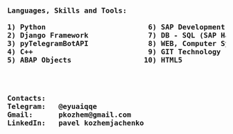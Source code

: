 <pre>
<h3>Languages, Skills and Tools: <br>
1) Python                        6) SAP Development
2) Django Framework              7) DB - SQL (SAP Hana, MySQL, SQLite, PostgreSQL)
3) pyTelegramBotAPI              8) WEB, Computer Systems
4) C++                           9) GIT Technology
5) ABAP Objects                 10) HTML5
</h3></pre><pre>
<h3>Contacts:
Telegram:   @eyuaiqqe
Gmail:      pkozhem@gmail.com
LinkedIn:   pavel kozhemjachenko
</h3></pre>
